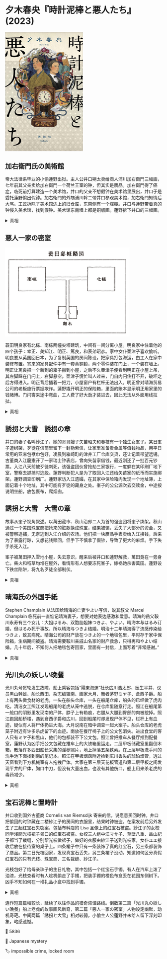 # 夕木春央『時計泥棒と悪人たち』(2023)

<img src=images/2023_cover.jpg width=250/>

## 加右衛門氏の美術館

帝大法律系毕业的小偷蓮野出狱。主人公井口朔太卖给商人浦川加右衛門三幅画，七年前其父亲卖给加右衛門一个荷兰王室的钟，但其实是赝品。加右衛門得了癌症，临死前打算建造一个美术馆，井口的父亲不想假钟在美术馆里展出，井口于是委托蓮野偷出假钟。加右衛門的外甥浦川幹二带井口参观美术馆，加右衛門知情后大骂。工匠拆除了美术馆边上的旧仓库，东南侧有一个煤棚。井口与蓮野带着真的钟侵入美术馆，找到假钟。美术馆东南墙上都是铜版画。蓮野拆下井口的三幅画。

<details><summary>真相</summary>
加右衛門知道自己收了许多赝品，盖美术馆是为了在死前将藏品烧掉，以免暴露自己审美无能。他生气外甥带井口参观美术馆，是不想让井口发现赝品。墙上挂着的铜版画是为了做焚烧实验，离东南侧的煤棚更近。蓮野拆下井口的三幅画是为了保护它们不被烧掉。
</details>

## 悪人一家の密室

<img src=images/2023_map.jpg width=400/>

蓑田明良家有北栋、南栋两幢尖塔建筑，中间有一间分离小屋。明良家中住着他的四个孩子：幸正、美知江、明正、篤良，和表弟昭彦。家中女仆亜津子喜欢偷听。明良要从英国回日本，为了复制英国的房间陈设，把家具打包海运，由工人在家中装修布置。寄来的家具配件中有一套黄铜锁，两个零件装在门上，一个装在墙上。明正让篤良把一个新到的箱子搬到小屋，之后不久亜津子便看到明正在小屋上吊，其左脚踩在门闩上，右脚悬空。亜津子慌忙叫人过来，门自内闩住打不开，破坏之后方得进入。明正背后插着一把刀，小屋窗户有栏杆无法出入。明正曾对晴海贸易公司的老板施行票据欺诈。蓮野撬开明正的保险箱，里面的账本显示明正用家里的钱赌博。门闩寄来途中弯曲，工人费了好大劲才装进去，因此无法从外面用线拉扯。

<details><summary>真相</summary>
凶手用一个好门闩把门锁住，故意让亜津子看到尸体的脚踩在门闩上，趁着她去叫人的时间差把坏门闩扔在地上，从外面用丝线拉凿子把门锁住。大家破门而入后凿子掉在地上，和其他工具混在一起，看上去好像撞断门闩。凶手是篤良，他不慎弄断门闩，怕明良回家后责备，所以杀死明正掩盖门闩折断事实！
</details>

## 誘拐と大雪　誘拐の章

井口的妻子名叫紗江子，她的哥哥嫂子矢苗昭夫和春枝有一个独生女峯子。某日峯子遭绑架，歹徒在信筒里留下一封勒索信，让家里准备贵金属等值钱物品，用平日常用的亚麻包袱巾包好，凌晨到箱崎町的津井工厂仓库交货，还让记着带望远镜。古董商入江龍憲开了一家瑞士钟表店，曾向矢苗家借钱，最近刚还了一批百元钞票。入江八天前被歹徒刺死，该强盗团伙曾抢劫三家银行，一度躲在某印刷厂地下室，警察去抓捕时逃脱。蓮野判断犯人是为了取回入江还给矢苗家的纸币而实施绑架。蓮野调查印刷厂。蓮野家访入江遗孀，在其家中保险箱内发现一个地址簿，上面记着十个地址，其中可能有歹徒的藏身之处。峯子的公公源次去交赎金，中途按说明坐船，放包裹布，爬烟囱。

## 誘拐と大雪　大雪の章

故事从峯子视角叙述。以萬田蔵市、秋山治郎二人为首的强盗团将峯子绑架。秋山通过一个美国珠宝商把抢来的赃款换成珠宝，结果被骗，丢失了大部分的资金，又被警察追捕，无奈逃到入江介绍的农场。他们把一块赝品手表卖给入江换钱，后来为了暴露行踪，又想花钱赎回，但手下不慎拿了假钞，导致了更大的麻烦。手下失手杀死入江。

峯子被萬田押入雪地小屋，失去意识，醒来后被井口和蓮野解救，萬田竟在一旁身亡。柴火和稻草均堆在屋外，看情形有人想要冻死峯子，嫁祸她杀害萬田。蓮野设下铁丝陷阱，将九名歹徒全部制伏。

<details><summary>真相</summary>
峯子被犯人从瓦房带到小屋时并没有看到犯人的脸，只看到他手上的纹身，误以为是萬田。真凶秋山与萬田内讧，把真钞藏在伪钞中间，瞒过萬田。秋山在峯子被带到小屋之前便杀死萬田，将其提前埋在小屋窗下，带峯子进屋后挖出尸体，用柴火和稻草掩盖掘尸痕迹。
</details>

## 晴海氏の外国手紙

Stephen Champlain 从法国给晴海的亡妻やよい写信，说其叔父 Marcel Champlain 临死前一直惦记晴海妻子，想要对她表达感激和爱意。晴海的岳父鞍川永寿有三个女儿：大姐はるみ、双胞胎姐妹つきよ、やよい。晴海本与はるみ订婚，但はるみ死于事故，所以晴海与つきよ结婚。明治十二年晴海得了流感传染给つきよ，致其病死。晴海公司的财产放在つきよ的一个地毯包里，平时存于家中保险箱，生病期间被盗。晴海需要鞍川亲戚山名家的财产救急，只得再和やよい结婚。几十年后，不知何人把地毯包寄回家，里面有一封信，上面写着“非常感谢。”

<details><summary>真相</summary>
明治五年银座大火，Champlain 冲入火海救出はるみ，逃生时被掉落砖瓦砸中，下肢瘫痪。はるみ死后，鞍川一家为了报恩，由つきよ扮演はるみ，给 Champlain 寄信讲述自己的幸福生活，为他提供生活动力。つきよ把钱换成初版小说，把地毯包寄给鞍川家。几十年后，当代鞍川把包寄还给晴海。
</details>

## 光川丸の妖しい晩餐

光川丸号货轮发生故障，船上乘客包括“陽東海運”社长広川浩太郎、医生平井、议员黒山幹雄、船长西田、杂志编辑南、画家大月、舞者茅野ミヤ子、倉西子爵。船上有两头做食材的老虎，一头在船头仓库，一头在船尾仓库，船头的已经做了虎肉吃。清洁女工照江发现船尾的老虎从笼中逃脱，在仓库里随意行走。照江在船尾第一舱口的阴影里发现南的尸体，脖子上有勒痕，右腿从大腿到臀部的肉被挖掉。照江跑回船桥楼，遇到倉西子爵和広川，回到船尾时却发现尸体不见，栏杆上有血迹，疑似有人将尸体扔进大海。大月说南在暗中调查一起大案子。船头仓库的老虎笼子附近有许多杀虎留下的血迹。南放在餐厅椅子上的公文包消失。进出食堂的客人只有ミヤ子和黒山，他们的包都装不下公文包。照江曾把推车从餐厅推到配餐室，蓮野认为凶手把公文包藏在推车上的大铁箱里运走。二层甲板储藏室里翻倒木箱，散落许多西田船长采集的淫秽照片，地上掉落五条铁索。在上层甲板洗手间的洗手池下面找到南的笔记本。照江在甲板烟囱附近捡到広川丢失的琥珀烟管，透过天窗看到下方机械室有人拖拽尸体。大家在第三层天花板管道和第二层甲板之间发现平井的尸体，胸口中刀，但没有大量出血，也没有其他伤口。船上用来杀老虎的毒药减少。

<details><summary>真相</summary>
凶手在食物里下毒，想毒死所有人。平井吃了东西以后中毒身亡，身上无伤口。凶手为了不暴露下毒，只好藏起平井的尸体。凶手用南的腿上的肉引老虎进入右边仓库，自己进入左边仓库拿了装煤的袋子，在里面装了废铁，将小船沉入海底，想要造成南坐船逃跑的假象，结果南的尸体被提前发现。

知道毒药存放地点的只有三木、西田、倉西、広川、黒山、ミヤ子。仓库钥匙放在食堂的绳袋里，只有两人带包进出食堂，ミヤ子的包太小。凶手用机械室的链条吊起平井尸体，又用仓库箱子里的钢索把尸体绑在管道上。凶手知道箱子里有钢索，为黑山。
</details>

## 宝石泥棒と置時計

井口收到国外古董商 Cornelis van Riemsdijk 寄来的信，说愿意买回时钟。井口把偷回的时钟藏在二楼紗江子的房间的衣服里，结果时钟被盗。在案发前后另外发生了三起红宝石失窃案，包括布料店的 Lisa 圣像上的红宝石被盗。紗江子的女校同学浅間光枝裙子领口的红宝石被盗。女校三人组中江マサ子、草壁八重、畠山紀子都当了裁缝，分别帮光枝做裙子，做好的衣服由紗江子送到光枝家，女仆ユエ接收后放在接待室的桌子上。四条裙子中只有一条装饰了真的红宝石，另三条都装饰了赝品。第二日光枝回家，发现真宝石丢失，另三条裙子没动。知道如何区分真假红宝石的只有光枝、珠宝商、三名裁缝、紗江子。

光枝包好了给母亲珠子的生日礼物，其中包括一个红宝石手镯。有人在汽车上泼了油漆，光枝查看时有人趁机偷走了手镯，把装手镯的橙色布盒丢在花园东侧树下。凶手不知如何在一堆礼品小盒中找到手镯。

<details><summary>真相</summary>
犯人调换衣服小样，所以四件衣服长度不同，容易识别哪件装饰了真的红宝石。犯人在找小样的时候发现了房间里的时钟，顺便偷走。凶手准备了和装手镯的橙色布盒一样的布盒，扔在院子里，让光枝以为手镯被盗，但手镯在真的布盒里和其余行李一起去了珠子家，在那里失窃。罪犯是布料店主楢崎的养子水谷八州男。楢崎家长子偷了 Lisa 圣像上的红宝石，水谷四处偷红宝石是为了装回圣像身上。水谷想请 Riemsdijk 修复 Lisa，偷时钟是为了还给 Riemsdijk 做酬劳。
</details>

连作短篇篇幅较长，延续了以往作品的猎奇诙谐路线。倒数第二篇「光川丸の妖しい晩餐」船上老虎的故事画风新奇，第二篇「悪人一家の密室」人物设定幽默，动机奇葩。中间两篇「誘拐と大雪」相对较弱，小偷主人公蓮野并未给人留下深刻印象，略感遗憾。

:link: 5836

:file_folder: Japanese mystery

:label: impossible crime, locked room
